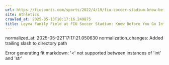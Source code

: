 ```yaml
---
url: https://fiusports.com/sports/2022/4/19/fiu-soccer-stadium-know-before-you-go-info/
site: Athletics
crawled_at: 2025-05-13T10:17:16.249875
title: Leyva Family Field at FIU Soccer Stadium: Know Before You Go Info - FIU Athletics
---
```

normalized_at: 2025-05-22T17:17:21.050630
normalization_changes: Added trailing slash to directory path

Error generating fit markdown: '<' not supported between instances of 'int' and 'str'